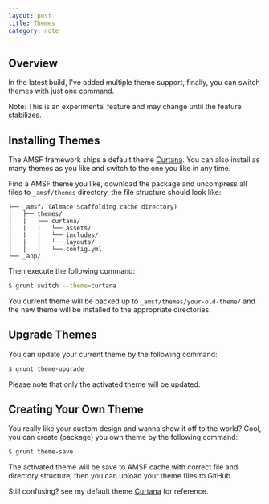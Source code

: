 ```yaml
---
layout: post
title: Themes
category: note
---
```


## Overview

In the latest build, I've added multiple theme support, finally, you can switch themes with just one command.

Note: This is an experimental feature and may change until the feature stabilizes.

## Installing Themes

The AMSF framework ships a default theme [Curtana](https://github.com/sparanoid/amsf-curtana). You can also install as many themes as you like and switch to the one you like in any time.

Find a AMSF theme you like, download the package and uncompress all files to `_amsf/themes` directory, the file structure should look like:

```
├── _amsf/ (Almace Scaffolding cache directory)
|   ├── themes/
|   |   └── curtana/
|   |   |   └── assets/
|   |   |   └── includes/
|   |   |   └── layouts/
|   |   |   └── config.yml
└── _app/
```

Then execute the following command:


```sh
$ grunt switch --theme=curtana
```

You current theme will be backed up to `_amsf/themes/your-old-theme/` and the new theme will be installed to the appropriate directories.

## Upgrade Themes

You can update your current theme by the following command:

```sh
$ grunt theme-upgrade
```

Please note that only the activated theme will be updated.

## Creating Your Own Theme

You really like your custom design and wanna show it off to the world? Cool, you can create (package) you own theme by the following command:

```sh
$ grunt theme-save
```

The activated theme will be save to AMSF cache with correct file and directory structure, then you can upload your theme files to GitHub.

Still confusing? see my default theme [Curtana](https://github.com/sparanoid/amsf-curtana) for reference.
